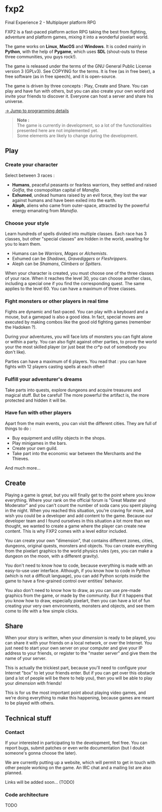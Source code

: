 fxp2
====

Final Experience 2 - Multiplayer platform RPG

FXP2 is a fast-paced platform action RPG taking the best from fighting, adventure and platform games, mixing it into a wonderful pixelart world.

The game works on **Linux**, **MacOS** and **Windows**. It is coded mainly in **Python**, with the help of **Pygame**, which uses **SDL** (shout-outs to these three communities, you guys rock!).

The game is released under the terms of the GNU General Public License version 3 (GPLv3). See COPYING for the terms. It is free (as in free beer), a free software (as in free speech), and it is open-source.
 
The game is driven by three concepts : Play, Create and Share.
You can play and have fun with others, but you can also create your own world and invite your friends to discover it. 
Everyone can host a server and share his universe.

[→ Jump to programming details](#technical-stuff)

> **Note :**  
> The game is currently in development, so a lot of the functionalities presented here are not implemented yet.  
> Some elements are likely to change during the development.

Play
----

### Create your character

Select between 3 races :
 - **Humans**, peaceful peasants or fearless warriors, they settled and raised *Golfia*, the cosmopolitan capital of *Manafia*.
 - **Exhumed**, undead humans raised by an evil force, they lost the war against humans and have been exiled into the earth.
 - **Aleph**, aliens who came from outer-space, attracted by the powerful energy emanating from *Manafia*.

### Choose your style

Learn hundreds of spells divided into multiple classes.
Each race has 3 classes, but other "special classes" are hidden in the world, awaiting for you to learn them.
 - Humans can be *Warriors*, *Mages* or *Alchemists*.
 - Exhumed can be *Shadows*, *Gravediggers* or *Fleshrippers*.
 - Aleph can be *Shamans*, *Climbers* or *Spitters*.
 
When your character is created, you must choose one of the three classes of your race.
When it reaches the level 30, you can choose another class, including a special one if you find the corresponding quest.
The same applies to the level 60.
You can have a maximum of three classes.

### Fight monsters or other players in real time

Fights are dynamic and fast-paced. You can play with a keyboard and a mouse, but a gamepad is also a good idea.
In fact, special moves are executed by making combos like the good old fighting games (remember the Hadoken ?).
 
During your adventures, you will face lots of monsters you can fight alone or within a party.
You can also fight against other parties, to prove the world your the most skilled player (or just beat the cr\*p out of somebody you don't like).
 
Parties can have a maximum of 6 players. You read that : you can have fights with 12 players casting spells at each other!

### Fulfill your adventurer's dreams

Take parts into quests, explore dungeons and acquire treasures and magical stuff.
But be careful! The more powerful the artifact is, the more protected and hidden it will be.

### Have fun with other players

Apart from the main events, you can visit the different cities. They are full of things to do :
 - Buy equipment and utility objects in the shops.
 - Play minigames in the bars.
 - Create your own guild.
 - Take part into the economic war between the Merchants and the Thieves.
 
And much more...

Create
------

Playing a game is great, but you will finally get to the point where you know everything. Where your rank on the official forum is "Great Master and Moderator" and you can't count the number of soda cans you spent playing in the night.
When you reached this situation, you're craving for more, and wish you could be a developer and add content to the game.
Because our developer team and I found ourselves in this situation a lot more than we thought, we wanted to create a game where the player can create new content.
This is why FXP2 comes with a level editor included.
 
You can create your own "dimension", that contains different zones, cities, dungeons, original quests, monsters and objects.
You can create everything from the pixelart graphics to the world physics rules (yes, you can make a dungeon on the moon, with a different gravity).

You don't need to know how to code, because everything is made with an easy-to-use user interface.
Although, if you know how to code in Python (which is not a difficult language), you can add Python scripts inside the game to have a fine-grained control over entities' behavior.

You also don't need to know how to draw, as you can use pre-made graphics from the game, or made by the community.
But if it happens that you know how to draw, especially pixelart, then you can have a lot of fun creating your very own environments, monsters and objects, and see them come to life with a few simple clicks.

Share
-----

When your story is written, when your *dimension* is ready to be played, you can share it with your friends on a local network, or over the Internet.
You just need to start your own server on your computer and give your IP address to your friends, or register to the "master server" and give them the name of your server.
 
This is actually the trickiest part, because you'll need to configure your Internet "box" to let your friends enter.
But if you can get over this obstacle (and a lot of people will be there to help you), then you will be able to play your *dimension* with friends!
 
This is for us the most important point about playing video games, and we're doing everything to make this happening, because games are meant to be played with others.

Technical stuff
---------------

### Contact

If your interested in participating to the development, feel free.
You can report bugs, submit patches or even write documentation (but I doubt someone's gonna choose the later).
 
We are currently putting up a website, which will permit to get in touch with other people working on the game.
An IRC chat and a mailing list are also planned.

Links will be added soon... (TODO)

### Code architecture

TODO

